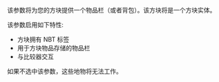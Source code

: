 该参数将为您的方块提供一个物品栏（或者背包）。该方块将是一个方块实体。

该参数启用如下特性:
* 方块拥有 NBT 标签
* 用于方块物品存储的物品栏
* 与比较器交互

如果不选中该参数，这些地物将无法工作。